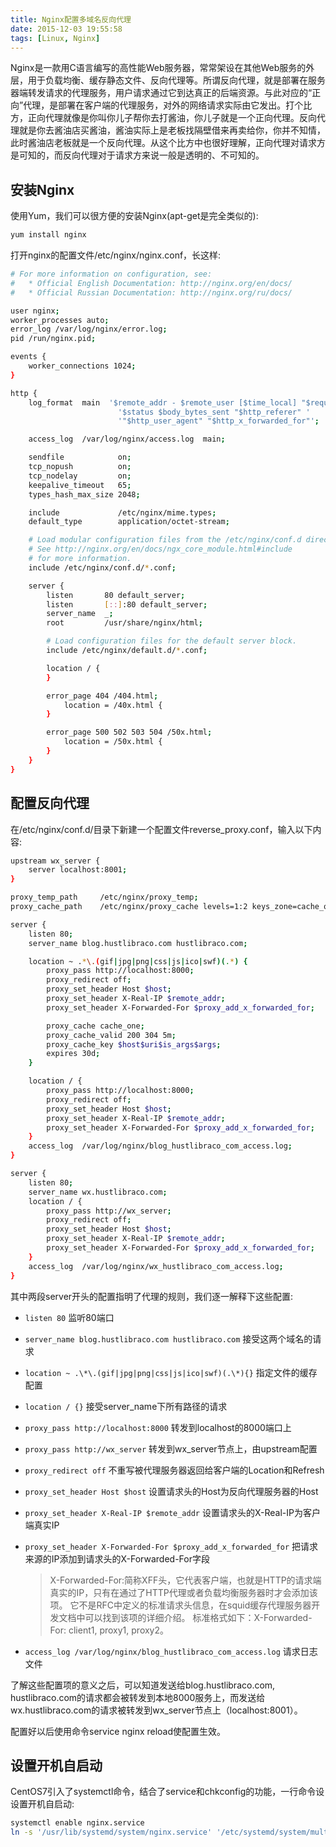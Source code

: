 ```yaml
---
title: Nginx配置多域名反向代理
date: 2015-12-03 19:55:58
tags: [Linux, Nginx]
---
```


Nginx是一款用C语言编写的高性能Web服务器，常常架设在其他Web服务的外层，用于负载均衡、缓存静态文件、反向代理等。所谓反向代理，就是部署在服务器端转发请求的代理服务，用户请求通过它到达真正的后端资源。<!-- more -->与此对应的“正向”代理，是部署在客户端的代理服务，对外的网络请求实际由它发出。打个比方，正向代理就像是你叫你儿子帮你去打酱油，你儿子就是一个正向代理。反向代理就是你去酱油店买酱油，酱油实际上是老板找隔壁借来再卖给你，你并不知情，此时酱油店老板就是一个反向代理。从这个比方中也很好理解，正向代理对请求方是可知的，而反向代理对于请求方来说一般是透明的、不可知的。

## 安装Nginx

使用Yum，我们可以很方便的安装Nginx(apt-get是完全类似的):

```bash
yum install nginx
```

打开nginx的配置文件/etc/nginx/nginx.conf，长这样:

```bash
# For more information on configuration, see:
#   * Official English Documentation: http://nginx.org/en/docs/
#   * Official Russian Documentation: http://nginx.org/ru/docs/

user nginx;
worker_processes auto;
error_log /var/log/nginx/error.log;
pid /run/nginx.pid;

events {
	worker_connections 1024;
}

http {
	log_format  main  '$remote_addr - $remote_user [$time_local] "$request" '
						'$status $body_bytes_sent "$http_referer" '
						'"$http_user_agent" "$http_x_forwarded_for"';

	access_log  /var/log/nginx/access.log  main;

	sendfile            on;
	tcp_nopush          on;
	tcp_nodelay         on;
	keepalive_timeout   65;
	types_hash_max_size 2048;

	include             /etc/nginx/mime.types;
	default_type        application/octet-stream;

	# Load modular configuration files from the /etc/nginx/conf.d directory.
	# See http://nginx.org/en/docs/ngx_core_module.html#include
	# for more information.
	include /etc/nginx/conf.d/*.conf;

	server {
		listen       80 default_server;
		listen       [::]:80 default_server;
		server_name  _;
		root         /usr/share/nginx/html;

		# Load configuration files for the default server block.
		include /etc/nginx/default.d/*.conf;

		location / {
		}

		error_page 404 /404.html;
			location = /40x.html {
		}

		error_page 500 502 503 504 /50x.html;
			location = /50x.html {
		}
	}
}
```

## 配置反向代理

在/etc/nginx/conf.d/目录下新建一个配置文件reverse_proxy.conf，输入以下内容:

```bash
upstream wx_server {
	server localhost:8001;
}

proxy_temp_path     /etc/nginx/proxy_temp;
proxy_cache_path    /etc/nginx/proxy_cache levels=1:2 keys_zone=cache_one:100m inactive=1d max_size=1g;

server {
	listen 80;
	server_name blog.hustlibraco.com hustlibraco.com;

	location ~ .*\.(gif|jpg|png|css|js|ico|swf)(.*) {
		proxy_pass http://localhost:8000;
		proxy_redirect off;
		proxy_set_header Host $host;
		proxy_set_header X-Real-IP $remote_addr;
		proxy_set_header X-Forwarded-For $proxy_add_x_forwarded_for;

		proxy_cache cache_one;
		proxy_cache_valid 200 304 5m;
		proxy_cache_key $host$uri$is_args$args;
		expires 30d;
	}

	location / {
		proxy_pass http://localhost:8000;
		proxy_redirect off;
		proxy_set_header Host $host;
		proxy_set_header X-Real-IP $remote_addr;
		proxy_set_header X-Forwarded-For $proxy_add_x_forwarded_for;
	}
	access_log  /var/log/nginx/blog_hustlibraco_com_access.log;
}

server {
	listen 80;
	server_name wx.hustlibraco.com;
	location / {
		proxy_pass http://wx_server;
		proxy_redirect off;
		proxy_set_header Host $host;
		proxy_set_header X-Real-IP $remote_addr;
		proxy_set_header X-Forwarded-For $proxy_add_x_forwarded_for;
	}
	access_log  /var/log/nginx/wx_hustlibraco_com_access.log;
}
```

其中两段server开头的配置指明了代理的规则，我们逐一解释下这些配置:

- `listen 80` 
  监听80端口

- `server_name blog.hustlibraco.com hustlibraco.com` 
  接受这两个域名的请求

- `location ~ .\*\.(gif|jpg|png|css|js|ico|swf)(.\*){}` 
  指定文件的缓存配置

- `location / {}` 
  接受server_name下所有路径的请求

- `proxy_pass http://localhost:8000` 
  转发到localhost的8000端口上

- `proxy_pass http://wx_server` 
  转发到wx_server节点上，由upstream配置

- `proxy_redirect off` 
  不重写被代理服务器返回给客户端的Location和Refresh

- `proxy_set_header Host $host` 
  设置请求头的Host为反向代理服务器的Host

- `proxy_set_header X-Real-IP $remote_addr` 
  设置请求头的X-Real-IP为客户端真实IP

- `proxy_set_header X-Forwarded-For $proxy_add_x_forwarded_for` 
  把请求来源的IP添加到请求头的X-Forwarded-For字段

  > X-Forwarded-For:简称XFF头，它代表客户端，也就是HTTP的请求端真实的IP，只有在通过了HTTP代理或者负载均衡服务器时才会添加该项。 它不是RFC中定义的标准请求头信息，在squid缓存代理服务器开发文档中可以找到该项的详细介绍。 标准格式如下：X-Forwarded-For: client1, proxy1, proxy2。

- `access_log /var/log/nginx/blog_hustlibraco_com_access.log` 
  请求日志文件

了解这些配置项的意义之后，可以知道发送给blog.hustlibraco.com, hustlibraco.com的请求都会被转发到本地8000服务上，而发送给wx.hustlibraco.com的请求被转发到wx_server节点上（localhost:8001）。

配置好以后使用命令service nginx reload使配置生效。

## 设置开机自启动

CentOS7引入了systemctl命令，结合了service和chkconfig的功能，一行命令设设置开机自启动:

```bash
systemctl enable nginx.service
ln -s '/usr/lib/systemd/system/nginx.service' '/etc/systemd/system/multi-user.target.wants/nginx.service'
```
